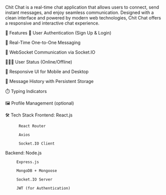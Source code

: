 Chit Chat is a real-time chat application that allows users to connect, send instant messages, and enjoy seamless communication. Designed with a clean interface and powered by modern web technologies, Chit Chat offers a responsive and interactive chat experience.

🚀 Features
🔐 User Authentication (Sign Up & Login)

💬 Real-Time One-to-One Messaging

📡 WebSocket Communication via Socket.IO

🧑‍🤝‍🧑 User Status (Online/Offline)

📱 Responsive UI for Mobile and Desktop

📂 Message History with Persistent Storage

⏱️ Typing Indicators

🖼️ Profile Management (optional)

🛠️ Tech Stack
Frontend: React.js

          React Router

          Axios

          Socket.IO Client

Backend: Node.js

         Express.js

         MongoDB + Mongoose

         Socket.IO Server

         JWT (for Authentication)

         
